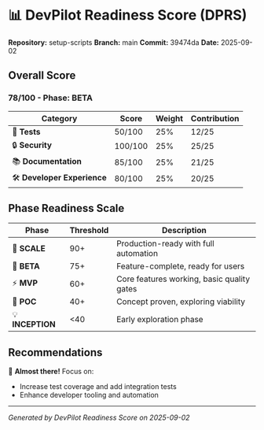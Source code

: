 # 📊 DevPilot Readiness Score (DPRS)

**Repository:** setup-scripts
**Branch:** main
**Commit:** 39474da
**Date:** 2025-09-02

## Overall Score

### 78/100 - Phase: BETA

| Category | Score | Weight | Contribution |
|----------|-------|---------|-------------|
| 🧪 **Tests** | 50/100 | 25% | 12/25 |
| 🔒 **Security** | 100/100 | 25% | 25/25 |
| 📚 **Documentation** | 85/100 | 25% | 21/25 |
| 🛠️ **Developer Experience** | 80/100 | 25% | 20/25 |

## Phase Readiness Scale

| Phase | Threshold | Description |
|-------|-----------|-------------|
| 🚀 **SCALE** | 90+ | Production-ready with full automation |
| 🧪 **BETA** | 75+ | Feature-complete, ready for users |
| ⚡ **MVP** | 60+ | Core features working, basic quality gates |
| 🔬 **POC** | 40+ | Concept proven, exploring viability |
| 💡 **INCEPTION** | <40 | Early exploration phase |

## Recommendations

🎯 **Almost there!** Focus on:
- Increase test coverage and add integration tests
- Enhance developer tooling and automation

---
*Generated by DevPilot Readiness Score on 2025-09-02*
